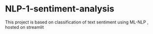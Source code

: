 # NLP-1-sentiment-analysis
This project is based on classification of text sentiment using ML-NLP , hosted on streamlit
